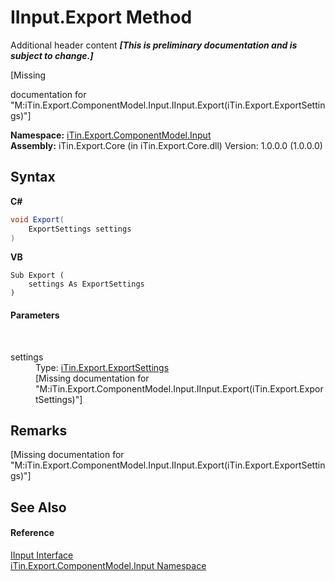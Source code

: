 # IInput.Export Method 
Additional header content _**\[This is preliminary documentation and is subject to change.\]**_

\[Missing <summary> documentation for "M:iTin.Export.ComponentModel.Input.IInput.Export(iTin.Export.ExportSettings)"\]

**Namespace:**&nbsp;<a href="ecb5b195-9cf6-cd2f-1a84-5e83a0fe636f">iTin.Export.ComponentModel.Input</a><br />**Assembly:**&nbsp;iTin.Export.Core (in iTin.Export.Core.dll) Version: 1.0.0.0 (1.0.0.0)

## Syntax

**C#**<br />
``` C#
void Export(
	ExportSettings settings
)
```

**VB**<br />
``` VB
Sub Export ( 
	settings As ExportSettings
)
```


#### Parameters
&nbsp;<dl><dt>settings</dt><dd>Type: <a href="d8d655e9-5d05-0438-ab78-0c8d4761dd06">iTin.Export.ExportSettings</a><br />\[Missing <param name="settings"/> documentation for "M:iTin.Export.ComponentModel.Input.IInput.Export(iTin.Export.ExportSettings)"\]</dd></dl>

## Remarks
\[Missing <remarks> documentation for "M:iTin.Export.ComponentModel.Input.IInput.Export(iTin.Export.ExportSettings)"\]

## See Also


#### Reference
<a href="8a1c3b0a-f3c7-3f02-19ab-0dab133b8dd5">IInput Interface</a><br /><a href="ecb5b195-9cf6-cd2f-1a84-5e83a0fe636f">iTin.Export.ComponentModel.Input Namespace</a><br />